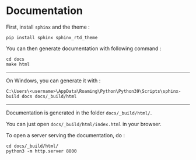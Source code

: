 # Documentation

First, install `sphinx` and the theme :

```console
pip install sphinx sphinx_rtd_theme
```

You can then generate documentation with following command :

```console
cd docs
make html
```

---

On Windows, you can generate it with :

```console
C:\Users\<username>\AppData\Roaming\Python\Python39\Scripts\sphinx-build docs docs/_build/html
```

---

Documentation is generated in the folder `docs/_build/html/`.

You can just open `docs/_build/html/index.html` in your browser.

To open a server serving the documentation, do :

```console
cd docs/_build/html/
python3 -m http.server 8800
```